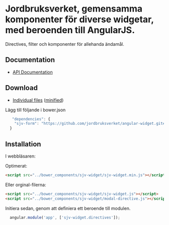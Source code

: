 # Jordbruksverket, gemensamma komponenter för diverse widgetar, med beroenden till AngularJS.

Directives, filter och komponenter för allehanda ändamål.

## Documentation

* [API Documentation](https://utv.sjv.se/xwiki/bin/view/ProCAP/angular-widget)

## Download

* [Individual files](https://github.com/jordbruksverket/angular-widget) ([minified](https://raw.githubusercontent.com/jordbruksverket/angular-widget/master/dist/sjv-ng-widget.min.js))<br>

  
Lägg till följande i bower.json
```js
   "dependencies": {
    "sjv-form": "https://github.com/jordbruksverket/angular-widget.git#0.0.5"
  }
```


## Installation

I webbläsaren:

Optimerat:
```html
<script src="../bower_components/sjv-widget/sjv-widget.min.js"></script>
```

Eller orginal-filerna:
```html
<script src="../bower_components/sjv-widget/sjv-widget.js"></script>
<script src="../bower_components/sjv-widget/modal-directive.js"></script>

```

Initiera sedan, genom att definiera ett beroende till modulen.
```js
  angular.module('app', ['sjv-widget.directives']);
```

  